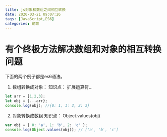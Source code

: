 ```yaml
---
title: js对象和数组之间相互转换
date: 2020-03-21 09:07:26
tags: [JavaScript,ES6]
categories: 前端
---
```

# 有个终极方法解决数组和对象的相互转换问题
下面的两个例子都是es6语法。
1. 数组转换成对象：
知识点： 扩展运算符...
```js
let arr = [1,2,3];
let obj = {...arr};
console.log(obj); //{0: 1, 1: 2, 2: 3}
```
2. 对象转换成数组
知识点： Object.values(obj)
```js
var obj = { 0: 'a', 1: 'b', 2: 'c' };
console.log(Object.values(obj)); // ['a', 'b', 'c']
```